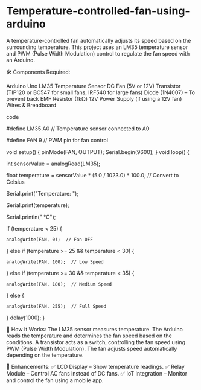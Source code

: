 # Temperature-controlled-fan-using-arduino

A temperature-controlled fan automatically adjusts its speed based on the surrounding temperature. This project uses an LM35 temperature sensor and PWM (Pulse Width Modulation) control to regulate the fan speed with an Arduino.

🛠  Components Required:
 
Arduino Uno
LM35 Temperature Sensor
DC Fan (5V or 12V)
Transistor (TIP120 or BC547 for small fans, IRF540 for large fans)
Diode (1N4007) – To prevent back EMF
Resistor (1kΩ)
12V Power Supply (if using a 12V fan)
Wires & Breadboard

code

#define LM35 A0    // Temperature sensor connected to A0

#define FAN 9      // PWM pin for fan control

void setup() {
  pinMode(FAN, OUTPUT);
  Serial.begin(9600);
}
void loop() {

  int sensorValue = analogRead(LM35);
  
  float temperature = sensorValue * (5.0 / 1023.0) * 100.0; // Convert to Celsius
  
  Serial.print("Temperature: ");
  
  Serial.print(temperature);
  
  Serial.println(" °C");

  if (temperature < 25) {
  
    analogWrite(FAN, 0);  // Fan OFF
  }
  else if (temperature >= 25 && temperature < 30) {
  
    analogWrite(FAN, 100);  // Low Speed
  }
  else if (temperature >= 30 && temperature < 35) {
  
    analogWrite(FAN, 180);  // Medium Speed
  } 
  else {
  
    analogWrite(FAN, 255);  // Full Speed
  }
  delay(1000);
}

🎯 How It Works:
The LM35 sensor measures temperature.
The Arduino reads the temperature and determines the fan speed based on the conditions.
A transistor acts as a switch, controlling the fan speed using PWM (Pulse Width Modulation).
The fan adjusts speed automatically depending on the temperature.

🚀 Enhancements:
✅ LCD Display – Show temperature readings.
✅ Relay Module – Control AC fans instead of DC fans.
✅ IoT Integration – Monitor and control the fan using a mobile app.
